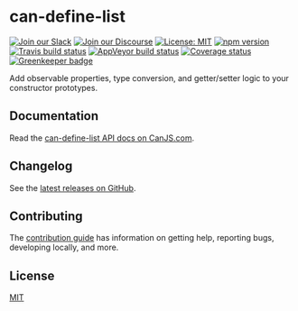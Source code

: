 # can-define-list

[![Join our Slack](https://img.shields.io/badge/slack-join%20chat-611f69.svg)](https://www.bitovi.com/community/slack?utm_source=badge&utm_medium=badge&utm_campaign=pr-badge&utm_content=badge)
[![Join our Discourse](https://img.shields.io/discourse/https/forums.bitovi.com/posts.svg)](https://forums.bitovi.com/?utm_source=badge&utm_medium=badge&utm_campaign=pr-badge&utm_content=badge)
[![License: MIT](https://img.shields.io/badge/license-MIT-blue.svg)](https://github.com/canjs/can-define-list/blob/master/LICENSE)
[![npm version](https://badge.fury.io/js/can-define-list.svg)](https://www.npmjs.com/package/can-define-list)
[![Travis build status](https://travis-ci.org/canjs/can-define-list.svg?branch=master)](https://travis-ci.org/canjs/can-define-list)
[![AppVeyor build status](https://ci.appveyor.com/api/projects/status/github/canjs/can-define-list?branch=master&svg=true)](https://ci.appveyor.com/project/matthewp/can-define-list)
[![Coverage status](https://coveralls.io/repos/github/canjs/can-define-list/badge.svg?branch=master)](https://coveralls.io/github/canjs/can-define-list?branch=master)
[![Greenkeeper badge](https://badges.greenkeeper.io/canjs/can-define-list.svg)](https://greenkeeper.io/)

Add observable properties, type conversion, and getter/setter logic to your constructor prototypes.

## Documentation

Read the [can-define-list API docs on CanJS.com](https://canjs.com/doc/can-define-list.html).

## Changelog

See the [latest releases on GitHub](https://github.com/canjs/can-define-list/releases).

## Contributing

The [contribution guide](https://github.com/canjs/can-define-list/blob/master/CONTRIBUTING.md) has information on getting help, reporting bugs, developing locally, and more.

## License

[MIT](https://github.com/canjs/can-define-list/blob/master/LICENSE)
